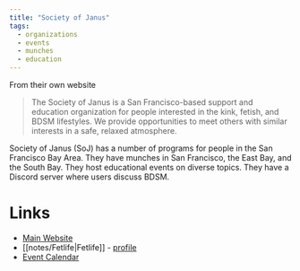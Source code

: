 ```yaml
---
title: "Society of Janus"
tags:
  - organizations
  - events
  - munches
  - education
---
```


From their own website

> The Society of Janus is a San Francisco-based support and education organization for people interested in the kink, fetish, and BDSM lifestyles. We provide opportunities to meet others with similar interests in a safe, relaxed atmosphere.

Society of Janus (SoJ) has a number of programs for people in the San Francisco Bay Area. They have munches in San Francisco, the East Bay, and the South Bay. They host educational events on diverse topics. They have a Discord server where users discuss BDSM.

# Links

- [Main Website](https://soj.org)
- [[notes/Fetlife|Fetlife]] - [profile](https://fetlife.com/users/1603091)
- [Event Calendar](https://soj.org/calendar/)
